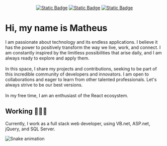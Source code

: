 <div align="center">
  
  [![Static Badge](https://img.shields.io/badge/matheus%20viscki-black?style=flat-square&logo=linkedin&logoColor=%2360a5fa&labelColor=%23fafaf9&color=%23fafaf9)](https://www.linkedin.com/in/matheus-viscki-907390163/)
  [![Static Badge](https://img.shields.io/badge/matheusviscki%40gmail.com-black?style=flat-square&logo=gmail&logoColor=%23f43f5e&labelColor=%23fafaf9&color=%23fafaf9)](mailto:matheusviscki@gmail.com)
  [![Static Badge](https://img.shields.io/badge/matheus.viscki-black?style=flat-square&logo=instagram&logoColor=%23c13584&labelColor=%23fafaf9&color=%23fafaf9)](https://www.instagram.com/)
</div>

# Hi, my name is Matheus 
I am passionate about technology and its endless applications. I believe it has the power to positively transform the way we live, work, and connect. I am constantly inspired by the limitless possibilities that arise daily, and I am always ready to explore and apply them.<br><br>
In this space, I share my projects and contributions, seeking to be part of this incredible community of developers and innovators. I am open to collaborations and eager to learn from other talented professionals. Let's always strive to be our best versions.<br><br>
In my free time, I am an enthusiast of the React ecosystem.

## Working 👨🏼‍💻

Currently, I work as a full stack web developer, using VB.net, ASP.net, jQuery, and SQL Server.

![Snake animation](https://github.com/mathvsk/mathvsk/blob/output/github-contribution-grid-snake.svg)
